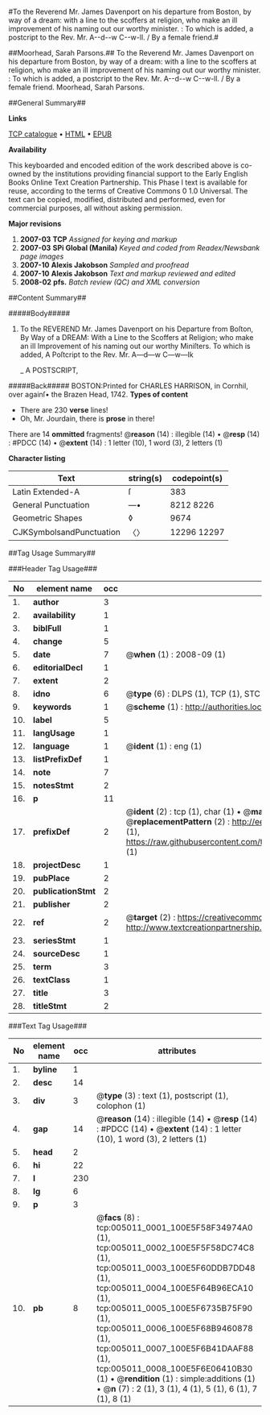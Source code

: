 #To the Reverend Mr. James Davenport on his departure from Boston, by way of a dream: with a line to the scoffers at religion, who make an ill improvement of his naming out our worthy minister. : To which is added, a postcript to the Rev. Mr. A--d--w C--w-ll. / By a female friend.#

##Moorhead, Sarah Parsons.##
To the Reverend Mr. James Davenport on his departure from Boston, by way of a dream: with a line to the scoffers at religion, who make an ill improvement of his naming out our worthy minister. : To which is added, a postcript to the Rev. Mr. A--d--w C--w-ll. / By a female friend.
Moorhead, Sarah Parsons.

##General Summary##

**Links**

[TCP catalogue](http://www.ota.ox.ac.uk/tcp/)  • 
[HTML](http://tei.it.ox.ac.uk/tcp/Texts-HTML/free/N04/N04066.html)  • 
[EPUB](http://tei.it.ox.ac.uk/tcp/Texts-EPUB/free/N04/N04066.epub)

**Availability**

This keyboarded and encoded edition of the
	       work described above is co-owned by the institutions
	       providing financial support to the Early English Books
	       Online Text Creation Partnership. This Phase I text is
	       available for reuse, according to the terms of Creative
	       Commons 0 1.0 Universal. The text can be copied,
	       modified, distributed and performed, even for
	       commercial purposes, all without asking permission.

**Major revisions**

1. __2007-03__ __TCP__ *Assigned for keying and markup*
1. __2007-03__ __SPi Global (Manila)__ *Keyed and coded from Readex/Newsbank page images*
1. __2007-10__ __Alexis Jakobson__ *Sampled and proofread*
1. __2007-10__ __Alexis Jakobson__ *Text and markup reviewed and edited*
1. __2008-02__ __pfs.__ *Batch review (QC) and XML conversion*

##Content Summary##

#####Body#####

1. To the REVEREND Mr. James Davenport on his Departure from Boſton, By Way of a DREAM: With a Line to the Scoffers at Religion; who make an ill Improvement of his naming out our worthy Miniſters.
To which is added, A Poſtcript to the Rev. Mr. A—d—w C—w—Ik

    _ A POSTSCRIPT,

#####Back#####
BOSTON:Printed for CHARLES HARRISON, in Cornhil, over againſ• the Brazen Head, 1742.
**Types of content**

  * There are 230 **verse** lines!
  * Oh, Mr. Jourdain, there is **prose** in there!

There are 14 **ommitted** fragments! 
 @__reason__ (14) : illegible (14)  •  @__resp__ (14) : #PDCC (14)  •  @__extent__ (14) : 1 letter (10), 1 word (3), 2 letters (1)

**Character listing**


|Text|string(s)|codepoint(s)|
|---|---|---|
|Latin Extended-A|ſ|383|
|General Punctuation|—•|8212 8226|
|Geometric Shapes|◊|9674|
|CJKSymbolsandPunctuation|〈〉|12296 12297|

##Tag Usage Summary##

###Header Tag Usage###

|No|element name|occ|attributes|
|---|---|---|---|
|1.|__author__|3||
|2.|__availability__|1||
|3.|__biblFull__|1||
|4.|__change__|5||
|5.|__date__|7| @__when__ (1) : 2008-09 (1)|
|6.|__editorialDecl__|1||
|7.|__extent__|2||
|8.|__idno__|6| @__type__ (6) : DLPS (1), TCP (1), STC (1), NOTIS (1), IMAGE-SET (1), EVANS-CITATION (1)|
|9.|__keywords__|1| @__scheme__ (1) : http://authorities.loc.gov/ (1)|
|10.|__label__|5||
|11.|__langUsage__|1||
|12.|__language__|1| @__ident__ (1) : eng (1)|
|13.|__listPrefixDef__|1||
|14.|__note__|7||
|15.|__notesStmt__|2||
|16.|__p__|11||
|17.|__prefixDef__|2| @__ident__ (2) : tcp (1), char (1)  •  @__matchPattern__ (2) : ([0-9\-]+):([0-9IVX]+) (1), (.+) (1)  •  @__replacementPattern__ (2) : http://eebo.chadwyck.com/downloadtiff?vid=$1&page=$2 (1), https://raw.githubusercontent.com/textcreationpartnership/Texts/master/tcpchars.xml#$1 (1)|
|18.|__projectDesc__|1||
|19.|__pubPlace__|2||
|20.|__publicationStmt__|2||
|21.|__publisher__|2||
|22.|__ref__|2| @__target__ (2) : https://creativecommons.org/publicdomain/zero/1.0/ (1), http://www.textcreationpartnership.org/docs/. (1)|
|23.|__seriesStmt__|1||
|24.|__sourceDesc__|1||
|25.|__term__|3||
|26.|__textClass__|1||
|27.|__title__|3||
|28.|__titleStmt__|2||


###Text Tag Usage###

|No|element name|occ|attributes|
|---|---|---|---|
|1.|__byline__|1||
|2.|__desc__|14||
|3.|__div__|3| @__type__ (3) : text (1), postscript (1), colophon (1)|
|4.|__gap__|14| @__reason__ (14) : illegible (14)  •  @__resp__ (14) : #PDCC (14)  •  @__extent__ (14) : 1 letter (10), 1 word (3), 2 letters (1)|
|5.|__head__|2||
|6.|__hi__|22||
|7.|__l__|230||
|8.|__lg__|6||
|9.|__p__|3||
|10.|__pb__|8| @__facs__ (8) : tcp:005011_0001_100E5F58F34974A0 (1), tcp:005011_0002_100E5F5F58DC74C8 (1), tcp:005011_0003_100E5F60DDB7DD48 (1), tcp:005011_0004_100E5F64B96ECA10 (1), tcp:005011_0005_100E5F6735B75F90 (1), tcp:005011_0006_100E5F68B9460878 (1), tcp:005011_0007_100E5F6B41DAAF88 (1), tcp:005011_0008_100E5F6E06410B30 (1)  •  @__rendition__ (1) : simple:additions (1)  •  @__n__ (7) : 2 (1), 3 (1), 4 (1), 5 (1), 6 (1), 7 (1), 8 (1)|
